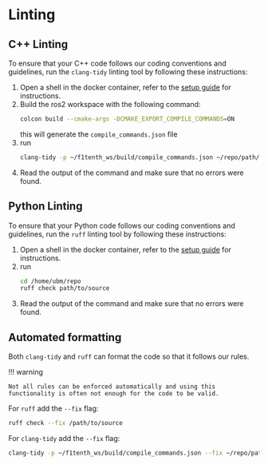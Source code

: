 # Linting 

## C++ Linting

To ensure that your C++ code follows our coding conventions and guidelines, run
the `clang-tidy` linting tool by following these instructions:

1. Open a shell in the docker container, refer to the [setup guide](https://ubm-driverless.github.io/ubm-docs/setup/SETUP/) for instructions.
2. Build the ros2 workspace with the following command:
    ```bash
    colcon build --cmake-args -DCMAKE_EXPORT_COMPILE_COMMANDS=ON
    ```
    this will generate the `compile_commands.json` file
3. run
    ```bash
    clang-tidy -p ~/f1tenth_ws/build/compile_commands.json ~/repo/path/to/source
    ```
4. Read the output of the command and make sure that no errors were found.


## Python Linting

To ensure that your Python code follows our coding conventions and guidelines, run
the `ruff` linting tool by following these instructions:

1. Open a shell in the docker container, refer to the [setup guide](https://ubm-driverless.github.io/ubm-docs/setup/SETUP/) for instructions.
2. run
    ```bash
    cd /home/ubm/repo
    ruff check path/to/source
    ```
3. Read the output of the command and make sure that no errors were found.

## Automated formatting

Both `clang-tidy` and `ruff` can format the code so that it follows our rules.

!!! warning

    Not all rules can be enforced automatically and using this functionality is often not enough for the code to be valid.

For `ruff` add the `--fix` flag:
```bash
ruff check --fix /path/to/source
```

For `clang-tidy` add the `--fix` flag:
```bash
clang-tidy -p ~/f1tenth_ws/build/compile_commands.json --fix ~/repo/path/to/source
```